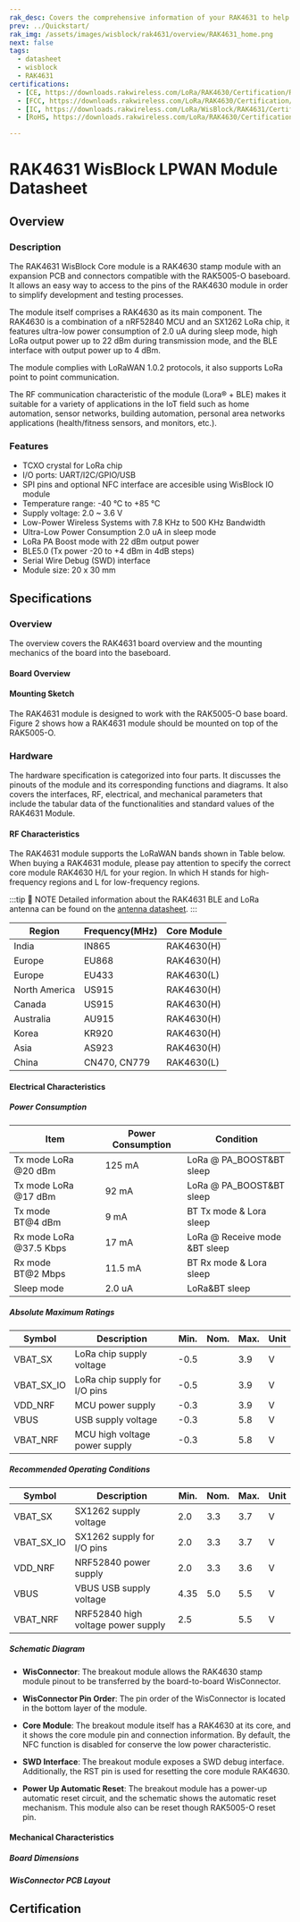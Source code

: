 ```yaml
---
rak_desc: Covers the comprehensive information of your RAK4631 to help you in using it. This information includes technical specifications, characteristics, and requirements, and it also discusses the device components.
prev: ../Quickstart/
rak_img: /assets/images/wisblock/rak4631/overview/RAK4631_home.png
next: false
tags:
  - datasheet
  - wisblock
  - RAK4631
certifications:
  - [CE, https://downloads.rakwireless.com/LoRa/RAK4630/Certification/RAK4630RAK4631_CE_Cert.zip]
  - [FCC, https://downloads.rakwireless.com/LoRa/RAK4630/Certification/RAK4630RAK4631_FCC_Cert.zip] 
  - [IC, https://downloads.rakwireless.com/LoRa/WisBlock/RAK4631/Certification/RAK4631_IC_Certification.pdf]
  - [RoHS, https://downloads.rakwireless.com/LoRa/RAK4630/Certification/RAK4630RAK4631rohs%20report.pdf] 

---
```


# RAK4631 WisBlock LPWAN Module Datasheet

<!--
<rk-img
  src="/assets/images/wisblock/rak4631/datasheet/overview.jpg"
  width="30%"
  caption="RAK4631 WisBlock LPWAN Module"
/>
-->
## Overview

### Description

The RAK4631 WisBlock Core module is a RAK4630 stamp module with an expansion PCB and connectors compatible with the RAK5005-O baseboard. It allows an easy way to access to the pins of the RAK4630 module in order to simplify development and testing processes.

The module itself comprises a RAK4630 as its main component. The RAK4630 is a combination of a nRF52840 MCU and an SX1262 LoRa chip, it features ultra-low power consumption of 2.0&nbsp;uA during sleep mode, high LoRa output power up to 22&nbsp;dBm during transmission mode, and the BLE interface with output power up to 4&nbsp;dBm.

The module complies with LoRaWAN 1.0.2 protocols, it also supports LoRa point to point communication.

The RF communication characteristic of the module (Lora® + BLE) makes it suitable for a variety of applications in the IoT field such as home automation, sensor networks, building automation, personal area networks applications (health/fitness sensors, and monitors, etc.).


### Features

- TCXO crystal for LoRa chip
- I/O ports: UART/I2C/GPIO/USB
- SPI pins and optional NFC interface are accesible using WisBlock IO module
- Temperature range: -40&nbsp;°C to +85&nbsp;°C
- Supply voltage: 2.0 ~ 3.6&nbsp;V
- Low-Power Wireless Systems with 7.8&nbsp;KHz to 500&nbsp;KHz Bandwidth
- Ultra-Low Power Consumption 2.0&nbsp;uA in sleep mode
- LoRa PA Boost mode with 22&nbsp;dBm output power
- BLE5.0 (Tx power -20 to +4&nbsp;dBm in 4dB steps)
- Serial Wire Debug (SWD) interface
- Module size: 20 x 30&nbsp;mm

## Specifications

### Overview

The overview covers the RAK4631 board overview and the mounting mechanics of the board into the baseboard.

#### Board Overview

<rk-img
  src="/assets/images/wisblock/rak4631/datasheet/rak4631overview.png"
  width="80%"
  caption="RAK4631 Overview"
/>

<!---
Add these two images when the illustrations are correct already. 

<rk-img
  src="/assets/images/wisblock/rak4631/datasheet/topview.png"
  width="80%"
  caption="RAK4631 Top View"
/>

<rk-img
  src="/assets/images/wisblock/rak4631/datasheet/bottomview.png"
  width="80%"
  caption="RAK4631 Bottom View"
/>
--->

#### Mounting Sketch

The RAK4631 module is designed to work with the RAK5005-O base board. Figure 2 shows how a RAK4631 module should be mounted on top of the RAK5005-O.

<rk-img
  src="/assets/images/wisblock/rak4631/datasheet/mounting-sketch.png"
  width="50%"
  caption="RAK4631 Mounting Sketch"
/>

### Hardware

The hardware specification is categorized into four parts. It discusses the pinouts of the module and its corresponding functions and diagrams. It also covers the interfaces, RF, electrical, and mechanical parameters that include the tabular data of the functionalities and standard values of the RAK4631 Module.

<!---
Add this image when the top and bottom view illustrations are correct already.

#### Interfaces

<rk-img
  src="/assets/images/wisblock/rak4631/datasheet/rak4631_overview.png"
  width="80%"
  caption="RAK4631 Interfaces"
/>
--->

#### RF Characteristics

The RAK4631 module supports the LoRaWAN bands shown in Table below. When buying a RAK4631 module, please pay attention to specify the correct core module RAK4630 H/L for your region. In which H stands for high-frequency regions and L for low-frequency regions.  

:::tip 📝 NOTE
Detailed information about the RAK4631 BLE and LoRa antenna can be found on the [antenna datasheet](https://downloads.rakwireless.com/LoRa/WisBlock/Accessories/). 
:::

|     Region           |     Frequency(MHz)    |     Core Module    |
|----------------------|-----------------------|--------------------|
|     India           |     IN865             |     RAK4630(H)     |
|     Europe           |     EU868             |     RAK4630(H)     |
|     Europe           |     EU433             |     RAK4630(L)     |
|     North America    |     US915             |     RAK4630(H)     |
|     Canada           |     US915             |     RAK4630(H)     |
|     Australia        |     AU915             |     RAK4630(H)     |
|     Korea            |     KR920             |     RAK4630(H)     |
|     Asia             |     AS923             |     RAK4630(H)     |
|     China            |     CN470, CN779      |     RAK4630(L)     |

#### Electrical Characteristics

##### Power Consumption

| **Item** | **Power Consumption** | **Condition** | 
| ---- | ---- | ---- | 
| Tx mode LoRa @20&nbsp;dBm | 125&nbsp;mA | LoRa @ PA_BOOST&BT sleep | 
| Tx mode LoRa @17&nbsp;dBm | 92&nbsp;mA | LoRa @ PA_BOOST&BT sleep | 
| Tx mode BT@4&nbsp;dBm | 9&nbsp;mA | BT Tx mode & Lora sleep | 
| Rx mode LoRa @37.5&nbsp;Kbps | 17&nbsp;mA | LoRa @ Receive mode &BT sleep | 
| Rx mode BT@2&nbsp;Mbps | 11.5&nbsp;mA | BT Rx mode & Lora sleep | 
| Sleep mode | 2.0&nbsp;uA | LoRa&BT sleep | 


##### Absolute Maximum Ratings

| **Symbol** | **Description** | **Min.** | **Nom.** | **Max.** | **Unit** | 
| ---- | ---- | ---- | ---- | ---- | ---- | 
| VBAT_SX | LoRa chip supply voltage | -0.5 |  | 3.9 | V | 
| VBAT_SX_IO | LoRa chip supply for I/O pins | -0.5 |  | 3.9 | V | 
| VDD_NRF | MCU power supply | -0.3 |  | 3.9 | V | 
| VBUS | USB supply voltage | -0.3 |  | 5.8 | V | 
| VBAT_NRF | MCU high voltage power supply | -0.3 |  | 5.8 | V | 


##### Recommended Operating Conditions

| **Symbol** | **Description** | **Min.** | **Nom.** | **Max.** | **Unit** | 
| ---- | ---- | ---- | ---- | ---- | ---- | 
| VBAT_SX | SX1262 supply voltage | 2.0 | 3.3 | 3.7 | V | 
| VBAT_SX_IO | SX1262 supply for I/O pins | 2.0 | 3.3 | 3.7 | V | 
| VDD_NRF | NRF52840 power supply | 2.0 | 3.3 | 3.6 | V | 
| VBUS | VBUS USB supply voltage | 4.35 | 5.0 | 5.5 | V | 
| VBAT_NRF | NRF52840 high voltage power supply | 2.5 |  | 5.5 | V | 

##### Schematic Diagram

<rk-img
  src="/assets/images/wisblock/rak4631/datasheet/schematic.png"
  width="100%"
  caption="RAK4631 Schematic Diagram"
/>

- **WisConnector**: The breakout module allows the RAK4630 stamp module pinout to be transferred by the board-to-board WisConnector.

- **WisConnector Pin Order**: The pin order of the WisConnector is located in the bottom layer of the module.

- **Core Module**: The breakout module itself has a RAK4630 at its core, and it shows the core module pin and connection information. By default, the NFC function is disabled for conserve the low power characteristic.

- **SWD Interface**: The breakout module exposes a SWD debug interface. Additionally, the RST pin is used for resetting the core module RAK4630.

- **Power Up Automatic Reset**: The breakout module has a power-up automatic reset circuit, and the schematic shows the automatic reset mechanism. This module also can be reset though RAK5005-O reset pin.


#### Mechanical Characteristics

##### Board Dimensions

<rk-img
  src="/assets/images/wisblock/rak4631/datasheet/board-dimensions.jpg"
  width="35%"
  caption="Mechanical Dimensions"
/>

##### WisConnector PCB Layout

<rk-img
  src="/assets/images/wisblock/rak4631/datasheet/FxxS1003K6M.png"
  width="100%"
  caption="WisConnector PCB footprint and recommendations"
/>

<!--

#### Schematic Diagram

The following section will describe the breakout module schematic. It includes WisConnector, core module, SWD interface, and power up automatic reset.

##### WisConnector 

The breakout module allows the RAK4630 stamp module’s pinout to be transferred by the board-to-board WisConnector, and Figure 5 shows the definition of this connector.

<rk-img
  src="/assets/images/wisblock/rak4631/datasheet/wisconnector-pin.jpg"
  width="50%"
  caption="WisConnector pin defintion"
/>


| **Pin No.** | **Name** | 
| ---- | ---- | 
| 1 | VBAT_1 | 
| 2 | VBAT | 
| 3 | GND1 | 
| 4 | GND2 | 
| 5 | 3V3_1 | 
| 6 | 3V3_2 | 
| 7 | USB+ | 
| 8 | USB- | 
| 9 | VBUS | 
| 10 | SW1 | 
| 11 | TXD0 | 
| 12 | RXD0 | 
| 13 | RESET | 
| 14 | LED1 | 
| 15 | LED2 | 
| 16 | LED3 | 
| 17 | VDD_1 | 
| 18 | VDD_2 | 
| 19 | I2C1_SDA | 
| 20 | I2C1_SCL | 
| 21 | AIN0 | 
| 22 | AIN1 | 
| 23 | BOOT0 | 
| 24 | NC | 
| 25 | SPI_CS | 
| 26 | SPI_CLK | 
| 27 | SPI_MISO | 
| 28 | SPI_MOSI | 
| 29 | IO1 | 
| 30 | IO2 | 
| 31 | IO3 | 
| 32 | IO4 | 
| 33 | TXD1 | 
| 34 | RXD1 | 
| 35 | I2C2_SDA | 
| 36 | I2C2_SCL | 
| 37 | IO5 | 
| 38 | IO6 | 
| 39 | GND3 | 
| 40 | GND4 | 
| F1 | GND5 | 
| F2 | GND6 | 
| F3 | GND7 | 
| F4 | GND8 |  


##### WisConnector Pin Order

Figure 6 shows the pin order of the WisConnector, which is located in the bottom layer of the module.

<rk-img
  src="/assets/images/wisblock/rak4631/datasheet/wisconnector-pin-order.png"
  width="25%"
  caption="WisConnector pin order"
/>

##### Core Module
The breakout module itself has a RAK4630 at its core. Figure 7 shows the core module pin and connection information. By default, the NFC function is disabled for conserve the low power characteristic.

<rk-img
  src="/assets/images/wisblock/rak4631/datasheet/core-module-pin.jpg"
  width="75%"
  caption="Core module pin definition"
/>

| **Pin No.** | **Name** | 
| ---- | ---- | 
| 1 | VBUS | 
| 2 | USB- | 
| 3 | USB+ | 
| 4 | P0.13/I2C_SDA | 
| 5 | P0.14/I2C_SCL | 
| 6 | P0.15/UART2_RX | 
| 7 | P0.16/UART2_TX | 
| 8 | P0.17/UART2_DE | 
| 9 | P0.19/UART1_RX | 
| 10 | P0.20/UART1_TX | 
| 11 | P0.21/UART1_DE | 
| 12 | P0.10/NFC2 | 
| 13 | P0.09/NFC1 | 
| 14 | GND | 
| 15 | RF_BT | 
| 16 | GND | 
| 17 | NRF_RESET | 
| 18 | SWDCLK | 
| 19 | SWDIO | 
| 20 | VBAT_SX | 
| 21 | VBAT_IO_SX | 
| 22 | GND | 
| 23 | P0.24/I2C_SDA_2 | 
| 24 | P0.25/I2C_SCL_2 | 
| 25 | P1.01/SW1 | 
| 26 | P1.02/SW2 | 
| 27 | P1.03/LED1 | 
| 28 | P1.04/LED2 | 
| 29 | P0.03/QSPI_CLK | 
| 30 | P0.02/QSPI_DIO3 | 
| 31 | P0.28/QSPI_DIO2 | 
| 32 | P0.29/QSPI_DIO1 | 
| 33 | P0.30/QSPI_DIO0 | 
| 34 | P0.26/QSPI_CS | 
| 35 | GND | 
| 36 | GND | 
| 37 | RF_LoRa | 
| 38 | GND | 
| 39 | P0.31/AIN7 | 
| 40 | P0.05/AIN3 | 
| 41 | P0.04/AIN2 | 
| 42 | GND | 
| 43 | VDD_NRF |  
| 44 | VBAT_NRF | 


##### SWD Interface

The breakout module exposes a SWD debug interface, and Figure 8 shows the connection information. Additionally, the RST pin is used for resetting the core module RAK4630.

<rk-img
  src="/assets/images/wisblock/rak4631/datasheet/swd-interface.jpg"
  width="35%"
  caption="SWD interface"
/>

##### Power up automatic reset

The breakout module has a power-up automatic reset circuit, and Figure 9 shows the automatic reset mechanism. This module also can be reset though RAK5005-O reset pin.

<rk-img
  src="/assets/images/wisblock/rak4631/datasheet/power-automatic-reset.jpg"
  width="15%"
  caption="Power up automatic reset"
/>


 ##### Flash

The RAK4630 module comprises a flash memory controlled by the SPI interface. The memory size is 8 MB
<rk-img
  src="/assets/images/wisblock/rak4631/datasheet/flash.jpg"
  width="50%"
  caption="Flash Memory"
/> -->

## Certification

<rk-certifications :params="$page.frontmatter.certifications" />

